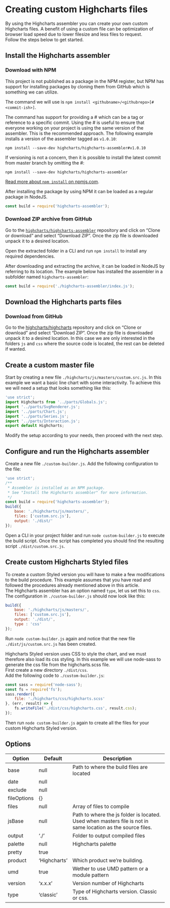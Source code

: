 Creating custom Highcharts files
===

By using the Highcharts assembler you can create your own custom Highcharts files. A benefit of using a custom file can be optimization of browser load speed due to lower filesize and less files to request.  
Follow the steps below to get started.

Install the Highcharts assembler
--------------------------------

### Download with NPM

This project is not published as a package in the NPM register, but NPM has support for installing packages by cloning them from GitHub which is something we can utilize.

The command we will use is `npm install <githubname>/<githubrepo>[#<commit-ish>]`.

The command has support for providing a #<commit-ish> which can be a tag or reference to a specific commit. Using the #<commit-ish> is useful to ensure that everyone working on your project is using the same version of the assembler. This is the recommended approach. The following example installs a version of the assembler tagged as `v1.0.10`:

```shell
npm install --save-dev highcharts/highcharts-assembler#v1.0.10 
```

If versioning is not a concern, then it is possible to install the latest commit from master branch by omitting the #<commit-ish>:

```shell
npm install --save-dev highcharts/highcharts-assembler 
```

[Read more about `npm install` on npmjs.com](https://docs.npmjs.com/cli/install).

After installing the package by using NPM it can be loaded as a regular package in NodeJS.
```js
const build = require('highcharts-assembler'); 
```

### Download ZIP archive from GitHub

Go to the [`highcharts/highcharts-assembler`](https://github.com/highcharts/highcharts-assembler) repository and click on “Clone or download” and select “Download ZIP”. Once the zip file is downloaded unpack it to a desired location.

Open the extracted folder in a CLI and run `npm install` to install any required dependencies.

After downloading and extracting the archive, it can be loaded in NodeJS by referring to its location. The example below has installed the assembler in a subfolder named `highcharts-assembler`:

```js
const build = require('./highcharts-assembler/index.js');
```

Download the Highcharts parts files
-----------------------------------

### Download from GitHub

Go to the [highcharts/highcharts](https://github.com/highcharts/highcharts) repository and click on “Clone or download” and select “Download ZIP”. Once the zip file is downloaded unpack it to a desired location. In this case we are only interested in the folders `js` and `css` where the source code is located, the rest can be deleted if wanted.

Create a custom master file
---------------------------

Start by creating a new file `./highcharts/js/masters/custom.src.js`. In this example we want a basic line chart with some interactivity. To achieve this we will need a setup that looks something like this:

```js
'use strict';
import Highcharts from '../parts/Globals.js';
import '../parts/SvgRenderer.js';
import '../parts/Chart.js';
import '../parts/Series.js';
import '../parts/Interaction.js';
export default Highcharts;
```

Modify the setup according to your needs, then proceed with the next step.

Configure and run the Highcharts assembler
------------------------------------------

Create a new file `./custom-builder.js`. Add the following configuration to the file:

```js
'use strict';
/**
 * Assembler is installed as an NPM package.
 * See "Install the Highcharts assembler" for more information.
 */
const build = require('highcharts-assembler');
build({
    base: './highcharts/js/masters/',
    files: ['custom.src.js'],
    output: './dist/'
}); 
```

Open a CLI in your project folder and run `node custom-builder.js` to execute the build script. Once the script has completed you should find the resulting script `./dist/custom.src.js`.

Create custom Highcharts Styled files
-------------------------------------

To create a custom Styled version you will have to make a few modifications to the build procedure. This example assumes that you have read and followed the procedures already mentioned above in this article.  
The Highcharts assembler has an option named `type`, let us set this to `css`. The configuration in `./custom-builder.js` should now look like this:

```js
build({
    base: './highcharts/js/masters/',
    files: ['custom.src.js'],
    output: './dist/',
    type : 'css'
}); 
```

Run `node custom-builder.js` again and notice that the new file `./dist/js/custom.src.js` has been created.

Highcharts Styled version uses CSS to style the chart, and we must therefore also load its css styling. In this example we will use node-sass to generate the css file from the highcharts.scss file.  
First create a new directory `./dist/css`.  
Add the following code to `./custom-builder.js`:

```js
const sass = require('node-sass');
const fs = require('fs');
sass.render({
    file: './highcharts/css/highcharts.scss'
}, (err, result) => {
    fs.writeFile('./dist/css/highcharts.css', result.css);
});
```

Then run `node custom-builder.js` again to create all the files for your custom Highcharts Styled version.

Options
-------

|Option|Default|Description|
|--- |--- |--- |
|base|null|Path to where the build files are located|
|date|null||
|exclude|null||
|fileOptions|{}||
|files|null|Array of files to compile|
|jsBase|null|Path to where the js folder is located. Used when masters file is not in same location as the source files.|
|output|‘./’|Folder to output compiled files|
|palette|null|Highcharts palette|
|pretty|true||
|product|‘Highcharts’|Which product we’re building.|
|umd|true|Wether to use UMD pattern or a module pattern|
|version|‘x.x.x’|Version number of Highcharts|
|type|‘classic’|Type of Highcharts version. Classic or css.|

